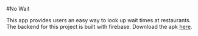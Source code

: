 #No Wait

This app provides users an easy way to look up wait times at restaurants. The backend for this project is built with firebase. 
Download the apk [here](https://drive.google.com/open?id=0B6WNYYt1W7n4a1J0cEtXQWhaeDg).
